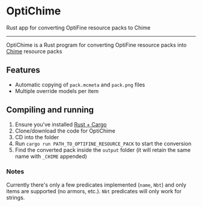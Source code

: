 # OptiChime
Rust app for converting OptiFine resource packs to Chime

---
OptiChime is a Rust program for converting OptiFine resource packs into [Chime](https://github.com/emilyalexandra/chime) resource packs

## Features
* Automatic copying of `pack.mcmeta` and `pack.png` files
* Multiple override models per item

## Compiling and running
1. Ensure you've installed [Rust + Cargo](https://rustup.rs/)
2. Clone/download the code for OptiChime
3. CD into the folder
4. Run `cargo run PATH_TO_OPTIFINE_RESOURCE_PACK` to start the conversion
5. Find the converted pack inside the `output` folder (it will retain the same name with `_CHIME` appended)

### Notes
Currently there's only a few predicates implemented (`name`, `Nbt`) and only items are supported (no armors, etc.). `Nbt` predicates will only work for strings.
